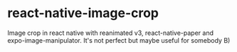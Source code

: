 # react-native-image-crop
Image crop in react native with reanimated v3, react-native-paper and expo-image-manipulator. It's not perfect but maybe useful for somebody B)
